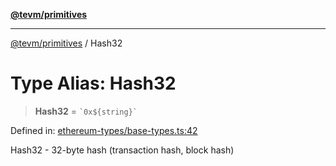 [**@tevm/primitives**](../README.md)

***

[@tevm/primitives](../globals.md) / Hash32

# Type Alias: Hash32

> **Hash32** = `` `0x${string}` ``

Defined in: [ethereum-types/base-types.ts:42](https://github.com/evmts/primitives/blob/main/src/ethereum-types/base-types.ts#L42)

Hash32 - 32-byte hash (transaction hash, block hash)
